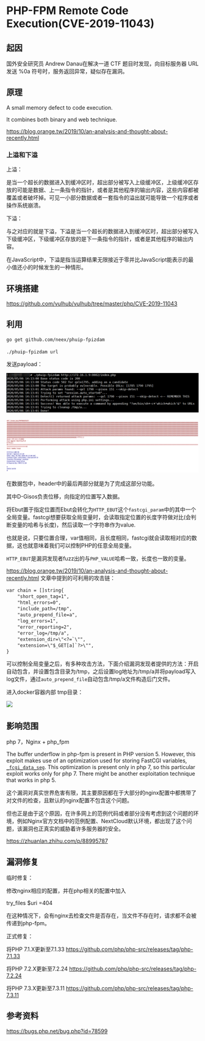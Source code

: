 # PHP-FPM Remote Code Execution(CVE-2019-11043)

## 起因

国外安全研究员 Andrew Danau在解决一道 CTF 题目时发现，向目标服务器 URL 发送 %0a 符号时，服务返回异常，疑似存在漏洞。

## 原理

A small memory defect to code execution.

It combines both binary and web technique.

https://blog.orange.tw/2019/10/an-analysis-and-thought-about-recently.html

### 上溢和下溢

上溢：

是当一个超长的数据进入到缓冲区时，超出部分被写入上级缓冲区，上级缓冲区存放的可能是数据、上一条指令的指针，或者是其他程序的输出内容，这些内容都被覆盖或者破坏掉。可见一小部分数据或者一套指令的溢出就可能导致一个程序或者操作系统崩溃。

下溢：

与之对应的就是下溢，下溢是当一个超长的数据进入到缓冲区时，超出部分被写入下级缓冲区，下级缓冲区存放的是下一条指令的指针，或者是其他程序的输出内容。

在JavaScript中，下溢是指当运算结果无限接近于零并比JavaScript能表示的最小值还小的时候发生的一种情形。


## 环境搭建

https://github.com/vulhub/vulhub/tree/master/php/CVE-2019-11043

## 利用

	go get github.com/neex/phuip-fpizdam

	./phuip-fpizdam url

发送payload：

![](1.png)

![](3.jpg)

在数据包中，header中的最后两部分就是为了完成这部分功能。

其中D-Gisos负责位移，向指定的位置写入数据。

将Ebut置于指定位置而Ebut会转化为```HTTP_EBUT```这个```fastcgi_param```中的其中一个全局变量。fastcgi想要获取全局变量时，会读取指定位置的长度字符做对比(会判断变量的哈希与长度)，然后读取一个字符串作为value.

也就是说，只要位置合理，var值相同，且长度相同，fastcgi就会读取相对应的数据，这也就意味着我们可以控制PHP的任意全局变量。

```HTTP_EBUT```是漏洞发现者fuzz出的与```PHP_VALUE```哈希一致，长度也一致的变量。

https://blog.orange.tw/2019/10/an-analysis-and-thought-about-recently.html 文章中提到的可利用的攻击链：

	var chain = []string{
	    "short_open_tag=1",
	    "html_errors=0",
	    "include_path=/tmp",
	    "auto_prepend_file=a",
	    "log_errors=1",
	    "error_reporting=2",
	    "error_log=/tmp/a",
	    "extension_dir=\"<?=`\"",
	    "extension=\"$_GET[a]`?>\"",
	}

可以控制全局变量之后，有多种攻击方法，下面介绍漏洞发现者提供的方法：开启自动包含，并设置包含目录为/tmp，之后设置log地址为/tmp/a并将payload写入log文件，通过```auto_prepend_file```自动包含/tmp/a文件构造后门文件。

进入docker容器内部 tmp目录：

![](2.jpg)

## 影响范围

php 7，Nginx + php_fpm

The buffer underflow in php-fpm is present in PHP version 5. However, this exploit makes use of an optimization used for storing FastCGI variables, [```_fcgi_data_seg```](https://github.com/php/php-src/blob/5d6e923/main/fastcgi.c#L186). This optimization is present only in php 7, so this particular exploit works only for php 7. There might be another exploitation technique that works in php 5.

这个漏洞对真实世界危害有限，其主要原因都在于大部分的nginx配置中都携带了对文件的检查，且默认的nginx配置不包含这个问题。

但也正是由于这个原因，在许多网上的范例代码或者部分没有考虑到这个问题的环境，例如Nginx官方文档中的范例配置、NextCloud默认环境，都出现了这个问题，该漏洞也正真实的威胁着许多服务器的安全。

https://zhuanlan.zhihu.com/p/88995787

## 漏洞修复

临时修复：

修改nginx相应的配置，并在php相关的配置中加入

try_files $uri =404

在这种情况下，会有nginx去检查文件是否存在，当文件不存在时，请求都不会被传递到php-fpm。

正式修复：

将PHP 7.1.X更新至7.1.33 https://github.com/php/php-src/releases/tag/php-7.1.33

将PHP 7.2.X更新至7.2.24 https://github.com/php/php-src/releases/tag/php-7.2.24

将PHP 7.3.X更新至7.3.11 https://github.com/php/php-src/releases/tag/php-7.3.11


## 参考资料


https://bugs.php.net/bug.php?id=78599


